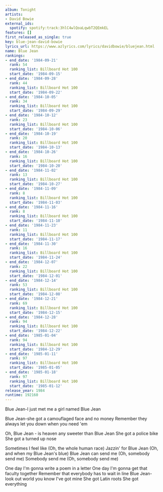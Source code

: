 ```yaml
---
album: Tonight
artists:
- David Bowie
external_ids:
  spotify: spotify:track:3hlC4wlQoaLqwbT2QEmkEL
features: []
first_released_as_single: true
key: blue-jean-david-bowie
lyrics_url: https://www.azlyrics.com/lyrics/davidbowie/bluejean.html
name: Blue Jean
rankings:
- end_date: '1984-09-21'
  rank: 54
  ranking_list: Billboard Hot 100
  start_date: '1984-09-15'
- end_date: '1984-09-28'
  rank: 44
  ranking_list: Billboard Hot 100
  start_date: '1984-09-22'
- end_date: '1984-10-05'
  rank: 34
  ranking_list: Billboard Hot 100
  start_date: '1984-09-29'
- end_date: '1984-10-12'
  rank: 23
  ranking_list: Billboard Hot 100
  start_date: '1984-10-06'
- end_date: '1984-10-19'
  rank: 20
  ranking_list: Billboard Hot 100
  start_date: '1984-10-13'
- end_date: '1984-10-26'
  rank: 16
  ranking_list: Billboard Hot 100
  start_date: '1984-10-20'
- end_date: '1984-11-02'
  rank: 13
  ranking_list: Billboard Hot 100
  start_date: '1984-10-27'
- end_date: '1984-11-09'
  rank: 8
  ranking_list: Billboard Hot 100
  start_date: '1984-11-03'
- end_date: '1984-11-16'
  rank: 8
  ranking_list: Billboard Hot 100
  start_date: '1984-11-10'
- end_date: '1984-11-23'
  rank: 11
  ranking_list: Billboard Hot 100
  start_date: '1984-11-17'
- end_date: '1984-11-30'
  rank: 16
  ranking_list: Billboard Hot 100
  start_date: '1984-11-24'
- end_date: '1984-12-07'
  rank: 22
  ranking_list: Billboard Hot 100
  start_date: '1984-12-01'
- end_date: '1984-12-14'
  rank: 53
  ranking_list: Billboard Hot 100
  start_date: '1984-12-08'
- end_date: '1984-12-21'
  rank: 69
  ranking_list: Billboard Hot 100
  start_date: '1984-12-15'
- end_date: '1984-12-28'
  rank: 94
  ranking_list: Billboard Hot 100
  start_date: '1984-12-22'
- end_date: '1985-01-04'
  rank: 94
  ranking_list: Billboard Hot 100
  start_date: '1984-12-29'
- end_date: '1985-01-11'
  rank: 97
  ranking_list: Billboard Hot 100
  start_date: '1985-01-05'
- end_date: '1985-01-18'
  rank: 97
  ranking_list: Billboard Hot 100
  start_date: '1985-01-12'
release_year: 1984
runtime: 192160
---
```

Blue Jean-I just met me a girl named Blue Jean

Blue Jean-she got a camouflaged face and no money
Remember they always let you down when you need 'em

Oh, Blue Jean - is heaven any sweeter than Blue Jean
She got a police bike
She got a turned up nose

Sometimes I feel like
(Oh, the whole human race)
Jazzin' for Blue Jean
(Oh, and when my Blue Jean's blue)
Blue Jean can send me
(Oh, somebody send me)
Somebody send me
(Oh, somebody send me)

One day I'm gonna write a poem in a letter
One day I'm gonna get that faculty together
Remember that everybody has to wait in line
Blue Jean-look out world you know I've got mine
She got Latin roots
She got everything

